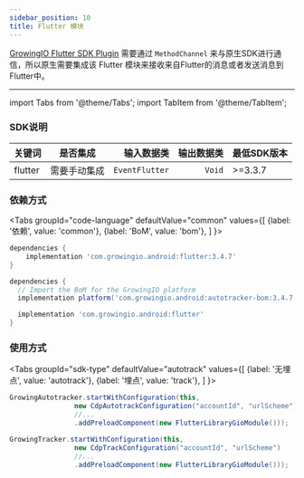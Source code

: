 ```yaml
---
sidebar_position: 10
title: Flutter 模块
---
```


[GrowingIO Flutter SDK Plugin](/docs/framework/flutter/) 需要通过 `MethodChannel` 来与原生SDK进行通信，所以原生需要集成该 Flutter 模块来接收来自Flutter的消息或者发送消息到Flutter中。

--------
import Tabs from '@theme/Tabs';
import TabItem from '@theme/TabItem';

### SDK说明
| 关键词   | 是否集成|  输入数据类 | 输出数据类 | 最低SDK版本 |
| :------- | :------:   | --:|  ---:| :---|
| flutter  | 需要手动集成 | `EventFlutter` | `Void` | >=3.3.7 |

### 依赖方式
<Tabs
  groupId="code-language"
  defaultValue="common"
  values={[
    {label: '依赖', value: 'common'},
    {label: 'BoM', value: 'bom'},
  ]
}>

<TabItem value="common">

```groovy
dependencies {
	implementation 'com.growingio.android:flutter:3.4.7'
}
```
</TabItem>

<TabItem value="bom">

```groovy
dependencies {
  // Import the BoM for the GrowingIO platform
  implementation platform('com.growingio.android:autotracker-bom:3.4.7')

  implementation 'com.growingio.android:flutter'
}
```

</TabItem>
</Tabs>

### 使用方式

<Tabs groupId="sdk-type"
  defaultValue="autotrack"
  values={[
    {label: '无埋点', value: 'autotrack'},
    {label: '埋点', value: 'track'},
  ]
}>

<TabItem value="autotrack">

```java
GrowingAutotracker.startWithConfiguration(this,
                new CdpAutotrackConfiguration("accountId", "urlScheme")
                //...
                .addPreloadComponent(new FlutterLibraryGioModule()));
```

</TabItem>
<TabItem value="track">

```java
GrowingTracker.startWithConfiguration(this,
                new CdpTrackConfiguration("accountId", "urlScheme")
                //...
                .addPreloadComponent(new FlutterLibraryGioModule()));
```

</TabItem>
</Tabs>